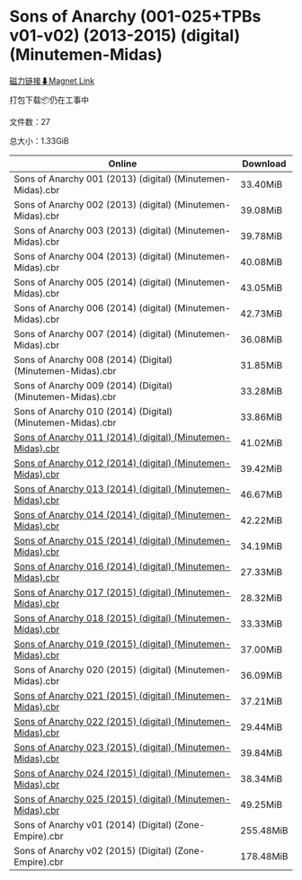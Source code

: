 # Sons of Anarchy (001-025+TPBs v01-v02) (2013-2015) (digital) (Minutemen-Midas)

[磁力链接⬇Magnet Link](magnet:?xt=urn:btih:ff36b3146df8e5726faeef4c975c94361596a26d&dn=Sons%20of%20Anarchy%20%28001-025%2BTPBs%20v01-v02%29%20%282013-2015%29%20%28digital%29%20%28Minutemen-Midas%29)

打包下载📦仍在工事中

文件数：27

总大小：1.33GiB

Online | Download
--- | ---
Sons of Anarchy 001 (2013) (digital) (Minutemen-Midas).cbr | 33.40MiB
Sons of Anarchy 002 (2013) (digital) (Minutemen-Midas).cbr | 39.08MiB
Sons of Anarchy 003 (2013) (digital) (Minutemen-Midas).cbr | 39.78MiB
Sons of Anarchy 004 (2013) (digital) (Minutemen-Midas).cbr | 40.08MiB
Sons of Anarchy 005 (2014) (digital) (Minutemen-Midas).cbr | 43.05MiB
Sons of Anarchy 006 (2014) (digital) (Minutemen-Midas).cbr | 42.73MiB
Sons of Anarchy 007 (2014) (digital) (Minutemen-Midas).cbr | 36.08MiB
Sons of Anarchy 008 (2014) (Digital) (Minutemen-Midas).cbr | 31.85MiB
Sons of Anarchy 009 (2014) (Digital) (Minutemen-Midas).cbr | 33.28MiB
Sons of Anarchy 010 (2014) (Digital) (Minutemen-Midas).cbr | 33.86MiB
[Sons of Anarchy 011 (2014) (digital) (Minutemen-Midas).cbr](https://github.com/alicewish/markdown/blob/master/comic/Sons-of-Anarchy-011-2014-digital-Minutemen-Midas-cbr.md) | 41.02MiB
[Sons of Anarchy 012 (2014) (digital) (Minutemen-Midas).cbr](https://github.com/alicewish/markdown/blob/master/comic/Sons-of-Anarchy-012-2014-digital-Minutemen-Midas-cbr.md) | 39.42MiB
[Sons of Anarchy 013 (2014) (digital) (Minutemen-Midas).cbr](https://github.com/alicewish/markdown/blob/master/comic/Sons-of-Anarchy-013-2014-digital-Minutemen-Midas-cbr.md) | 46.67MiB
[Sons of Anarchy 014 (2014) (digital) (Minutemen-Midas).cbr](https://github.com/alicewish/markdown/blob/master/comic/Sons-of-Anarchy-014-2014-digital-Minutemen-Midas-cbr.md) | 42.22MiB
[Sons of Anarchy 015 (2014) (digital) (Minutemen-Midas).cbr](https://github.com/alicewish/markdown/blob/master/comic/Sons-of-Anarchy-015-2014-digital-Minutemen-Midas-cbr.md) | 34.19MiB
[Sons of Anarchy 016 (2014) (digital) (Minutemen-Midas).cbr](https://github.com/alicewish/markdown/blob/master/comic/Sons-of-Anarchy-016-2014-digital-Minutemen-Midas-cbr.md) | 27.33MiB
[Sons of Anarchy 017 (2015) (digital) (Minutemen-Midas).cbr](https://github.com/alicewish/markdown/blob/master/comic/Sons-of-Anarchy-017-2015-digital-Minutemen-Midas-cbr.md) | 28.32MiB
[Sons of Anarchy 018 (2015) (digital) (Minutemen-Midas).cbr](https://github.com/alicewish/markdown/blob/master/comic/Sons-of-Anarchy-018-2015-digital-Minutemen-Midas-cbr.md) | 33.33MiB
[Sons of Anarchy 019 (2015) (digital) (Minutemen-Midas).cbr](https://github.com/alicewish/markdown/blob/master/comic/Sons-of-Anarchy-019-2015-digital-Minutemen-Midas-cbr.md) | 37.00MiB
Sons of Anarchy 020 (2015) (digital) (Minutemen-Midas).cbr | 36.09MiB
[Sons of Anarchy 021 (2015) (digital) (Minutemen-Midas).cbr](https://github.com/alicewish/markdown/blob/master/comic/Sons-of-Anarchy-021-2015-digital-Minutemen-Midas-cbr.md) | 37.21MiB
[Sons of Anarchy 022 (2015) (digital) (Minutemen-Midas).cbr](https://github.com/alicewish/markdown/blob/master/comic/Sons-of-Anarchy-022-2015-digital-Minutemen-Midas-cbr.md) | 29.44MiB
[Sons of Anarchy 023 (2015) (digital) (Minutemen-Midas).cbr](https://github.com/alicewish/markdown/blob/master/comic/Sons-of-Anarchy-023-2015-digital-Minutemen-Midas-cbr.md) | 39.84MiB
[Sons of Anarchy 024 (2015) (digital) (Minutemen-Midas).cbr](https://github.com/alicewish/markdown/blob/master/comic/Sons-of-Anarchy-024-2015-digital-Minutemen-Midas-cbr.md) | 38.34MiB
[Sons of Anarchy 025 (2015) (digital) (Minutemen-Midas).cbr](https://github.com/alicewish/markdown/blob/master/comic/Sons-of-Anarchy-025-2015-digital-Minutemen-Midas-cbr.md) | 49.25MiB
Sons of Anarchy v01 (2014) (Digital) (Zone-Empire).cbr | 255.48MiB
Sons of Anarchy v02 (2015) (Digital) (Zone-Empire).cbr | 178.48MiB